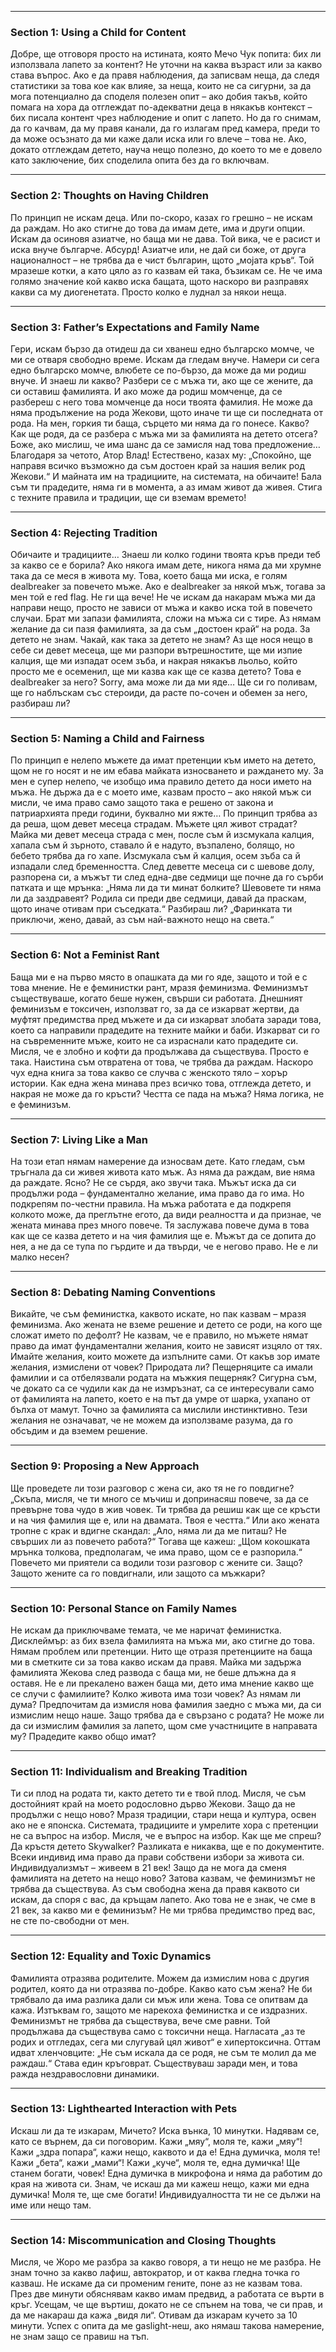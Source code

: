   
---

### Section 1: Using a Child for Content

Добре, ще отговоря просто на истината, която Мечо Чук попита: бих ли използвала лапето за контент? Не уточни на каква възраст или за какво става въпрос. Ако е да правя наблюдения, да записвам неща, да следя статистики за това кое как влияе, за неща, които не са сигурни, за да мога потенциално да споделя полезен опит – ако добия такъв, който помага на хора да отглеждат по-адекватни деца в някакъв контекст – бих писала контент чрез наблюдение и опит с лапето. Но да го снимам, да го качвам, да му правя канали, да го излагам пред камера, преди то да може осъзнато да ми каже дали иска или го влече – това не. Ако, докато отглеждам детето, науча нещо полезно, до което то ме е довело като заключение, бих споделила опита без да го включвам.

---

### Section 2: Thoughts on Having Children

По принцип не искам деца. Или по-скоро, казах го грешно – не искам да раждам. Но ако стигне до това да имам дете, има и други опции. Искам да осиновя азиатче, но баща ми не дава. Той вика, че е расист и иска внуче българче. Абсурд\! Азиатче или, не дай си боже, от друга националност – не трябва да е чист българин, щото „мојата кръв“. Той мразеше котки, а като цяло аз го казвам ей така, бъзикам се. Не че има голямо значение кой какво иска бащата, щото наскоро ви разправях какви са му диогенетата. Просто колко е луднал за някои неща.

---

### Section 3: Father’s Expectations and Family Name

Гери, искам бързо да отидеш да си хванеш едно българско момче, че ми се отваря свободно време. Искам да гледам внуче. Намери си сега едно българско момче, влюбете се по-бързо, да може да ми родиш внуче. И знаеш ли какво? Разбери се с мъжа ти, ако ще се жените, да си оставиш фамилията. И ако може да родиш момченце, да се разбереш с него това момченце да носи твоята фамилия. Не може да няма продължение на рода Жекови, щото иначе ти ще си последната от рода. На мен, горкия ти баща, сърцето ми няма да го понесе. Какво? Как ще родя, да се разбера с мъжа ми за фамилията на детето отсега? Боже, ако мислиш, че има шанс да се замисля над това предложение… Благодаря за четото, Атор Влад\! Естествено, казах му: „Спокойно, ще направя всичко възможно да съм достоен край за нашия велик род Жекови.“ И майната им на традициите, на системата, на обичаите\! Бала съм ти прадедите, няма ги в момента, а аз имам живот да живея. Стига с техните правила и традиции, ще си вземам времето\!

---

### Section 4: Rejecting Tradition

Обичаите и традициите… Знаеш ли колко години твоята кръв преди теб за какво се е борила? Ако някога имам дете, никога няма да ми хрумне така да се меся в живота му. Това, което баща ми иска, е голям dealbreaker за повечето мъже. Ако е dealbreaker за някой мъж, тогава за мен той е red flag. Не ги ща вече\! Не че искам да накарам мъжа ми да направи нещо, просто не зависи от мъжа и какво иска той в повечето случаи. Брат ми запази фамилията, сложи на мъжа си с тире. Аз нямам желание да си пазя фамилията, за да съм „достоен край“ на рода. За детето не знам. Чакай, как така за детето не знам? Аз ще нося нещо в себе си девет месеца, ще ми разпори вътрешностите, ще ми изпие калция, ще ми изпадат осем зъба, и накрая някакъв льольо, който просто ме е осеменил, ще ми казва как ще се казва детето? Това е dealbreaker за него? Sorry, ама може ли да ми яде… Ще си го поливам, ще го наблъскам със стероиди, да расте по-сочен и обемен за него, разбираш ли?

---

### Section 5: Naming a Child and Fairness

По принцип е нелепо мъжете да имат претенции към името на детето, щом не го носят и не им ебава майката износването и раждането му. За мен е супер нелепо, че изобщо има правило детето да носи името на мъжа. Не държа да е с моето име, казвам просто – ако някой мъж си мисли, че има право само защото така е решено от закона и патриархията преди години, буквално ми яжте… По принцип трябва аз да реша, щом девет месеца страдам. Мъжете цял живот страдат? Майка ми девет месеца страда с мен, после съм й изсмукала калция, хапала съм й зърното, ставало й е надуто, възпалено, болящо, но бебето трябва да го хапе. Изсмукала съм й калция, осем зъба са й изпадали след бременността. След деветте месеца си с шевове долу, разпорена си, а мъжът ти след една-две седмици ще почне да го сърби патката и ще мрънка: „Няма ли да ти минат болките? Шевовете ти няма ли да заздравеят? Родила си преди две седмици, давай да праскам, щото иначе отивам при съседката.“ Разбираш ли? „Фаринката ти приключи, жено, давай, аз съм най-важното нещо на света.“

---

### Section 6: Not a Feminist Rant

Баща ми е на първо място в опашката да ми го яде, защото и той е с това мнение. Не е феминистки рант, мразя феминизма. Феминизмът съществуваше, когато беше нужен, свърши си работата. Днешният феминизъм е токсичен, използват го, за да се изкарват жертви, да муфтят предимства пред мъжете и да си изкарват злобата заради това, което са направили прадедите на техните майки и баби. Изкарват си го на съвременните мъже, които не са израснали като прадедите си. Мисля, че е злобно и кофти да продължава да съществува. Просто е така. Наистина съм отвратена от това, че трябва да раждам. Наскоро чух една книга за това какво се случва с женското тяло – хорър истории. Как една жена минава през всичко това, отглежда детето, и накрая не може да го кръсти? Честта се пада на мъжа? Няма логика, не е феминизъм.

---

### Section 7: Living Like a Man

На този етап нямам намерение да износвам дете. Като гледам, съм тръгнала да си живея живота като мъж. Аз няма да раждам, вие няма да раждате. Ясно? Не се сърдя, ако звучи така. Мъжът иска да си продължи рода – фундаментално желание, има право да го има. Но подкрепям по-честни правила. На мъжа работата е да подкрепя колкото може, да преглътне егото, да види реалността и да признае, че жената минава през много повече. Тя заслужава повече дума в това как ще се казва детето и на чия фамилия ще е. Мъжът да се допита до нея, а не да се тупа по гърдите и да твърди, че е негово право. Не е ли малко несен?

---

### Section 8: Debating Naming Conventions

Викайте, че съм феминистка, каквото искате, но пак казвам – мразя феминизма. Ако жената не вземе решение и детето се роди, на кого ще сложат името по дефолт? Не казвам, че е правило, но мъжете нямат право да имат фундаментални желания, които не зависят изцяло от тях. Имайте желания, които можете да изпълните сами. От какъв зор имате желания, измислени от човек? Природата ли? Пещерняците са имали фамилии и са отбелязвали родата на мъжкия пещерняк? Сигурна съм, че докато са се чудили как да не измръзнат, са се интересували само от фамилията на лапето, което е на път да умре от шарка, ухапано от бълха от мамут. Точно за фамилията са мислили инстинктивно. Тези желания не означават, че не можем да използваме разума, да го обсъдим и да вземем решение.

---

### Section 9: Proposing a New Approach

Ще проведете ли този разговор с жена си, ако тя не го повдигне? „Скъпа, мисля, че ти много се мъчиш и допринасяш повече, за да се превърне това чудо в жив човек. Ти трябва да решиш как ще се кръсти и на чия фамилия ще е, или на двамата. Твоя е честта.“ Или ако жената тропне с крак и вдигне скандал: „Ало, няма ли да ме питаш? Не свърших ли аз повечето работа?“ Тогава ще кажеш: „Щом кокошката мрънка толкова, предполагам, че има право, щом се е разпорила.“ Повечето ми приятели са водили този разговор с жените си. Защо? Защото жените са го повдигнали, или защото са мъжкари?

---

### Section 10: Personal Stance on Family Names

Не искам да приключваме темата, че ме наричат феминистка. Дисклеймър: аз бих взела фамилията на мъжа ми, ако стигне до това. Нямам проблем или претенции. Нито ще отразя претенциите на баща ми в сметките си за това какво искам да правя. Майка ми задържа фамилията Жекова след развода с баща ми, не беше длъжна да я оставя. Не е ли прекалено важен баща ми, дето има мнение какво ще се случи с фамилиите? Колко живота има този човек? Аз нямам ли дума? Предпочитам да измисля нова фамилия заедно с мъжа ми, да си измислим нещо наше. Защо трябва да е свързано с родата? Не може ли да си измислим фамилия за лапето, щом сме участниците в направата му? Прадедите какво общо имат?

---

### Section 11: Individualism and Breaking Tradition

Ти си плод на родата ти, както детето ти е твой плод. Мисля, че съм достойният край на моето родословно дърво Жекови. Защо да не продължи с нещо ново? Мразя традиции, стари неща и култура, освен ако не е японска. Системата, традициите и умрелите хора с претенции не са въпрос на избор. Мисля, че е въпрос на избор. Как ще ме спреш? Да кръстя детето Skywalker? Разликата е никаква, ще е по документите. Всеки индивид има право да прави собствени избори за живота си. Индивидуализмът – живеем в 21 век\! Защо да не мога да сменя фамилията на детето на нещо ново? Затова казвам, че феминизмът не трябва да съществува. Аз съм свободна жена да правя каквото си искам, да споря с вас, да кръщам лапето. Ако това не е знак, че сме в 21 век, за какво ми е феминизъм? Не ми трябва предимство пред вас, не сте по-свободни от мен.

---

### Section 12: Equality and Toxic Dynamics

Фамилията отразява родителите. Можем да измислим нова с другия родител, която да ни отразява по-добре. Какво като съм жена? Не би трябвало да има разлика дали си мъж или жена. Това се опитвам да кажа. Изтъквам го, защото ме нарекоха феминистка и се издразних. Феминизмът не трябва да съществува, вече сме равни. Той продължава да съществува само с токсични неща. Нагласата „аз те родих и отгледах, сега ми слугувай цял живот“ е хипертоксична. Оттам идват хленчовците: „Не съм искала да се родя, не съм те молил да ме раждаш.“ Става един кръговрат. Съществуваш заради мен, и това ражда нездравословни динамики.

---

### Section 13: Lighthearted Interaction with Pets

Искаш ли да те изкарам, Мичето? Иска вънка, 10 минутки. Надявам се, като се върнем, да си поговорим. Кажи „мяу“, моля те, кажи „мяу“\! Кажи „здра попара“, кажи нещо, каквото и да е\! Една думичка, моля те\! Кажи „бета“, кажи „мами“\! Кажи „куче“, моля те, една думичка\! Ще станем богати, човек\! Една думичка в микрофона и няма да работим до края на живота си. Знам, че искаш да ми кажеш нещо, кажи ми една думичка\! Моля те, ще сме богати\! Индивидуалността ти не се дължи на име или нещо там.

---

### Section 14: Miscommunication and Closing Thoughts

Мисля, че Жоро ме разбра за какво говоря, а ти нещо не ме разбра. Не знам точно за какво лафиш, автократор, и от каква гледна точка го казваш. Не искаме да си променим гените, поне аз не казвам това. През две минути обяснявам какво имам предвид, а работата се върти в кръг. Усещам, че ще въртиш, докато не се спънем на това, че си прав, и да ме накараш да кажа „видя ли“. Отивам да изкарам кучето за 10 минути. Успех с опита да ме gaslight-неш, ако нямаш такова намерение, не знам защо се правиш на тъп.

